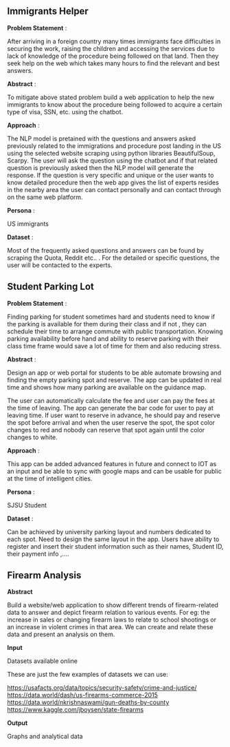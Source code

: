 
## Immigrants Helper

**Problem Statement** : 

After arriving in a foreign country many times immigrants face difficulties in securing the work, raising the children and accessing the services due to lack of knowledge of the procedure being followed on that land. Then they seek help on the web which takes many hours to find the relevant and best answers.

**Abstract** : 

To mitigate above stated problem build a web application to help the new immigrants to know about the procedure being followed to acquire a certain type of visa, SSN, etc. using the chatbot.

**Approach** :

The NLP model is pretained with the questions and answers asked previously related to the immigrations and procedure post landing in the US using the selected website scraping using python libraries BeautifulSoup, Scarpy. The user will ask the question using the chatbot and if that related question is previously asked then the NLP model will generate the response. If the question is very specific and unique or the user wants to know detailed procedure then the web app gives the list of experts resides in the nearby area the user can contact personally and can contact through on the same web platform. 

**Persona** :

US immigrants 

**Dataset** : 

Most of the frequently asked questions and answers can be found by scraping the Quota, Reddit etc.. . For the detailed or specific questions, the user will be contacted to the experts. 



## Student Parking Lot

**Problem Statement** : 

Finding parking for student sometimes hard and students need to know if the parking is available for them during their class and if not , they can schedule their time to arrange commute with public transportation. Knowing parking availability before hand and ability to reserve parking with their class time frame would save a lot of time for them and also reducing stress.


**Abstract** :

Design an app or web portal for students to be able automate browsing and finding the empty parking spot and reserve. The app can be updated in real time and shows how many parking are available on the guidance map.

The user can automatically calculate the fee and user can pay the fees at the time of leaving. The app can generate the bar code for user to pay at leaving time. If user want to reserve in advance, he should pay and reserve the spot before arrival and when the user reserve the spot, the spot color changes to red and nobody can reserve that spot again until the color changes to white.


**Approach** : 

This app can be added advanced features in future and connect to IOT as an input and be able to sync with google maps and can be usable for public at the time of intelligent cities. 


**Persona** :

SJSU Student

**Dataset** : 

Can be achieved by university parking layout and numbers dedicated to each spot. Need to design the same layout in the app. Users have ability to register and insert their student information such as their names, Student ID,  their payment info ,….



## Firearm Analysis

**Abstract**

Build a website/web application to show different trends of firearm-related data to answer and depict firearm relation to various events. For eg: the increase in sales or changing firearm laws to relate to school shootings or an increase in violent crimes in that area. We can create and relate these data and present an analysis on them.

**Input**

Datasets available online

These are just the few examples of datasets we can use:

https://usafacts.org/data/topics/security-safety/crime-and-justice/
https://data.world/dash/us-firearms-commerce-2015
https://data.world/nkrishnaswami/gun-deaths-by-county
https://www.kaggle.com/jboysen/state-firearms

**Output**

Graphs and analytical data
